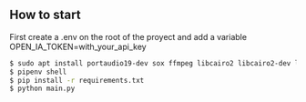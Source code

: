 ## How to start
First create a .env on the root of the proyect and add a variable OPEN_IA_TOKEN=with_your_api_key

```bash
$ sudo apt install portaudio19-dev sox ffmpeg libcairo2 libcairo2-dev libgirepository1.0-dev
$ pipenv shell
$ pip install -r requirements.txt
$ python main.py
```